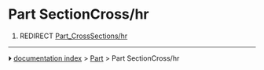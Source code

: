 # Part SectionCross/hr
1.  REDIRECT [Part_CrossSections/hr](Part_CrossSections/hr.md)



---
⏵ [documentation index](../README.md) > [Part](Part_Workbench.md) > Part SectionCross/hr
